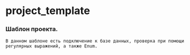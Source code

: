 
# project_template

### Шаблон проекта.
    В данном шаблоне есть подключение к базе данных, проверка при помощи регулярных выражений, а также Enum.